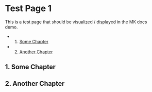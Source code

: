 
# Test Page 1

This is a test page that should be visualized / displayed in the MK docs demo.

<!-- vscode-markdown-toc -->
* 1. [Some Chapter](#SomeChapter)
* 2. [Another Chapter](#AnotherChapter)

<!-- vscode-markdown-toc-config
	numbering=true
	autoSave=true
	/vscode-markdown-toc-config -->
<!-- /vscode-markdown-toc -->

## 1. <a name='SomeChapter'></a>Some Chapter

## 2. <a name='AnotherChapter'></a>Another Chapter
